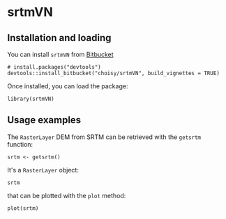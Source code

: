 # srtmVN 

## Installation and loading

You can install `srtmVN` from [Bitbucket](https://bitbucket.org/choisy/srtmVN)

```{r eval = FALSE}
# install.packages("devtools")
devtools::install_bitbucket("choisy/srtmVN", build_vignettes = TRUE)
```

Once installed, you can load the package:

```{r}
library(srtmVN)
```

## Usage examples

The `RasterLayer` DEM from SRTM can be retrieved with the `getsrtm` function:

```{r}
srtm <- getsrtm()
```

It's a `RasterLayer` object:

```{r}
srtm
```

that can be plotted with the `plot` method:

```{r}
plot(srtm)
```

